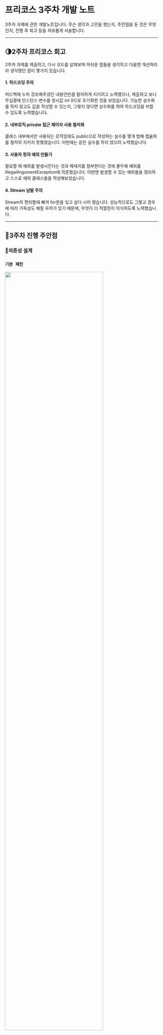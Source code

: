# 프리코스 3주차 개발 노트

3주차 과제에 관한 개발노트입니다. 무슨 생각과 고민을 했는지, 주안점을 둔 것은 무엇인지, 진행 후 회고 등을 자유롭게 서술합니다.

------------------------------

## 🌗2주차 프리코스 회고

2주차 과제를 제출하고, 다시 코드를 살펴보며 아쉬운 점들을 생각하고 다음엔 개선하리라 생각했던 점이 몇가지 있습니다.

#### 1. 하드코딩 주의
피드백에 누차 강조해주셨던 내용인만큼 철저하게 지키려고 노력했으나, 제출하고 보니 무심결에 인스턴스 변수를 원시값 int 0으로 초기화한 것을 보았습니다.
가능한 상수화를 하지 않고도 값을 작성할 수 있는지, 그렇지 않다면 상수화를 하여 하드코딩을 피할 수 있도록 노력했습니다.

#### 2. 내부로직 private 접근 제어자 사용 철저화
클래스 내부에서만 사용되는 로직임에도 public으로 작성하는 실수를 몇개 범해 캡슐화를 철저히 지키지 못했었습니다. 이번에는 같은 실수를 하지 않으려 노력했습니다.

#### 3. 사용자 정의 예외 만들기
필요할 때 예외를 발생시킨다는 것과 메세지를 첨부한다는 것에 몰두해 예외를 IllegalArgumentException에 의존했습니다.
이번엔 발생할 수 있는 예외들을 정리하고 스스로 예외 클래스들을 작성해보았습니다.

#### 4. Stream 남발 주의
Stream의 편리함에 빠져 for문을 잊고 살다 시피 했습니다.
성능적으로도 그렇고 경우에 따라 가독성도 해칠 우려가 있기 때문에, 무엇이 더 적절한지 의식하도록 노력했습니다.

------------------------------
## 🎏3주차 진행 주안점


### 🏬의존성 설계

### `기본 패턴`
<div>
    <img src="https://user-images.githubusercontent.com/49346677/102109941-f22d0880-3e77-11eb-90c7-05cfc3740343.png" width="80%">
</div>

- 양방향 의존성이 발생하지 않도록 하고, 또한 의존성 측면에서 계층화 될 수 있도록 노력했습니다.
- 컨트롤러는 도메인과 뷰를 호출하고, 역 방향은 일어나지 않습니다.

### `컨트롤러`
<div>
    <img src="https://user-images.githubusercontent.com/49346677/102105751-1c2ffc00-3e73-11eb-816c-c396137ceb5f.jpg" width="50%">
</div>

- 프로그램 실행 직 후 MainController가 실행되었을 때 로직입니다. 유저가 역/노선/구간 관리 기능을 선택한다면 해당 컨트롤러에게 제어를 넘기는 방식입니다.
- 여기서 의존성의 방향은 위의 그림과 같이 오직 MainController에서 이상 3개의 컨트롤러로만 이루어집니다.

### `뷰`

<div>
    <img src="https://user-images.githubusercontent.com/49346677/102105752-1c2ffc00-3e73-11eb-8666-8fca321e503a.jpg" width="70%">
</div>

- 처음엔 Input/Output View만 설정하고 진행했으나, 각각의 메뉴에 따른 문자열 상수, 비슷한 로직의 서로 다른 메소드들(e.g., 역/노선/구간 -> 각각 등록, 삭제 메소드가 존재)이 쌓여만 가면서 점점 In/OutputView가 비대해지는 문제가 생겨 역/노선/관리 기능에 따라 컨트롤러뿐만이 아닌 View 역시도 독립적으로 가지도록 분리했습니다.

- 이 과정에서 Controller가 자신과 매칭되는 View 뿐 아니라 상황에 따라 InputView와 OutputView를 사용해야 하는 상황이 발생하니, View들의 역할도 모호하고 프로그램을 만드는 입장에서도 어디에 어떤 함수가 있었는지를 이렇다 할 기준 없이 알고있어야하는 상황이 발생했습니다.

- 따라서 각각의 컨트롤러는 스스로와 매칭되는 뷰를 참조하는 것만으로 필요한 로직을 수행할 수 있도록 했습니다.

- In/OutputView는 유저에게 가장 가까운 곳에서, 직접적으로 문자열을 입력받거나 출력하는 가장 low한 역할을 합니다.
- 그리고 각각의 컨트롤러에 매칭되는 MenuView객체들은 직접 시스템에 출력 요청(Syetem.out.print 등)을 하거나 직접 시스템으로부터 raw스트링을 입력(Scanner 사용 등)받지 않고, Input/OutputView를 통해 진행하므로써 계층화를 유도했습니다.

- 이 과정에서, 다른 계층과의 양방향 참조나 같은 계층에서의 참조가 일어나지 않도록 의존성 설계를 진행했습니다.

------------------------------
### 🍡공통 로직 묶기

다만 이 과정에서 공통 로직의 함수가 각각의 뷰에 존재해야하기에 중복되는 코드의 양이 많아지는 단점 또한 생겨났습니다.
점점 코드의 복사, 붙여넣기로 해결할 수 있는 기능이 많아지자 심각하게 잘못되어가고 있다는 것을 직감했습니다. 따라서 상속을 통해 코드를 재사용하여 반복을 없애고자 하였습니다.
<div>
    <img src="https://user-images.githubusercontent.com/49346677/102110370-6798d900-3e78-11eb-9213-0645e4e60a1e.png" width="60%">
</div>

- 유사도가 가장 높은 역/노선/구간 관리 메뉴 로직부터 추상 클래스 ManagementView를 만들어 묶었습니다.
- 여전히 비슷한듯 다른 메인 메뉴가 있으나, 선택지의 성격이 다르기에 서로 다른 메뉴 타입을 컨트롤러에게 리턴하고 있다는 점이 다소 까다로웠습니다.
  역/노선/관리 기능은 CRUD의 성격을 띄어 ManagementMenuType란 enum 객체를(CREATE/DELETE/READ/ESCAPE), 메인메뉴는 각 관리 기능의 이름(MainMenuType.STATION/LINE/SECTION/PRINT/ESCAPE)과 노선도 출력이라는 값을 유저의 선택에 따라 리턴하고 있었기 때문입니다.
- 따라서 MenuView라는 추상 제네릭 클래스를 생성하여 모든 메뉴를 묶고, Management는 MenuView를 상속하며 ManagementMenuType을 이용할 것을 명시했습니다.

------------------------------
## 🙏스스로 느낀 한계점

### 1. 다양한 디자인 패턴을 직접 구현해보며 경험해볼 필요가 있다.

1, 2주차 프리코스 미션보다 조금 더 복잡해지자 어떻게 설계를 하는 것이 좋을지 막막해지는 것을 느꼈습니다. 만일 제가 더 다양한 패턴을 공부하고 직접 구현해보았던 경험이 있었다면, 프로그램 요구 사항을 보고 더 나은 설계를 떠올리고, 또한 만들어가면서 부딪혔던 시행착오에서 더 나은 설계를 고안할 수 있었지 않았을까라는 생각이 들었습니다.

이런 저런 시행착오를 거쳐오면서 수정 전에는 분명 여러가지 생각을 하고, 진행하는 것이 낫다고 생각하여 실행했지만, 시간이 지나면 또 더 나은 구조가 떠오르고, 다시 수정하는 루틴이 반복되었습니다. 그럴 때면 항상, 좋은 설계를 떠올릴 수 있는 능력은 정말 중요하다는 것을 느꼈습니다.


### 2. 역시나 다시, 단일 책임 원칙

프로그램이 커져갈수록 단일 책임 원칙을 지키기가 어려운 것이 느껴졌습니다. 점점 하나의 객체가 수행하는 역할이 많아지거나, 혹은 새로 만든 클래스가 다른 클래스와의 역할과 책임에서 구분이 모호해지는 것 같다는 느낌이 들었습니다. 어떠한 기능이 있을 때, 그에 대한 객체들의 협력도를 유연하게 잘 그려내는 것은 역시나 쉬운 일이 아니라는 것을 느꼈습니다.


### 3. 자바 프로그래밍 능력

선술했던 것처럼, View를 상속을 하는 과정에서 제네릭 클래스를 정의할 때나, 뷰에서 입력값에 따라 유저가 어떤 메뉴를 선택했는지에 대한 정보를 컨트롤러에 넘겨주기 위해 어떤 타입의 어떤 값을 넘겨주는 것이 적절한지 고민하다가 enum 클래스를 만들고 사용했을 때 자바를 능숙하게 다루지 못해서 오는 답답함이 느껴졌습니다.

자바를 잘 다루는 사람이라면 별 것 아닌 수준의 코드기에 바로 떠올렸을수도 있지만, 전 어떠한 문제에 부딪히고 방법이 없을까 고민하며 생각해낸 방법이었습니다. 심지어 지금도 더 좋은 방법이 있을 것이라는 회의감이 들곤 합니다. 자바에 자신이 없었던 만큼, 프리코스 합격 발표가 난 후 다시 입문서를 펼쳐보았지만, 역시나 부족했던 것 같습니다.

### 4. 테스트 코드 활용, TDD 방법론

저는 TDD에 대해서 잘 알지 못합니다. 1, 2주차에 test 코드를 작성해보고 응용해보려 했지만, 역시나 의미있게 활용한다는 느낌을 받지 못했었습니다.

그러나 이번 과제를 하며 절감한 것인데, 계속해서 프로그램이 커져 가고, 계속해서 수정이 이루어지는 마당에 언제까지나 디버거에 의존하면서만 만들 수는 없는 노릇이라는 생각이 들었습니다. 따라서 TDD에 대해서 공부해보고 직접 활용하는 경험을 쌓아야겠다는 생각이 들었습니다.
